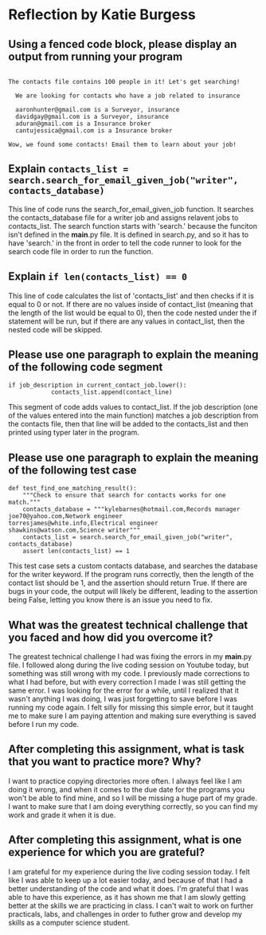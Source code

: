 # Reflection by Katie Burgess

## Using a fenced code block, please display an output from running your program

```

The contacts file contains 100 people in it! Let's get searching!

  We are looking for contacts who have a job related to insurance

  aaronhunter@gmail.com is a Surveyor, insurance
  davidgay@gmail.com is a Surveyor, insurance
  aduran@gmail.com is a Insurance broker
  cantujessica@gmail.com is a Insurance broker

Wow, we found some contacts! Email them to learn about your job!

```

## Explain `contacts_list = search.search_for_email_given_job("writer", contacts_database)`

This line of code runs the search_for_email_given_job function. It searches the contacts_database file for a writer job and assigns relavent jobs to contacts_list. The search function starts with 'search.' because the funciton isn't defined in the __main__.py file. It is defined in search.py, and so it has to have 'search.' in the front in order to tell the code runner to look for the search code file in order to run the function.

## Explain `if len(contacts_list) == 0`

This line of code calculates the list of 'contacts_list' and then checks if it is equal to 0 or not. If there are no values inside of contact_list (meaning that the length of the list would be equal to 0), then the code nested under the if statement will be run, but if there are any values in contact_list, then the nested code will be skipped.

## Please use one paragraph to explain the meaning of the following code segment

```
if job_description in current_contact_job.lower():
            contacts_list.append(contact_line)
```

This segment of code adds values to contact_list. If the job description (one of the values entered into the main function) matches a job description from the contacts file, then that line will be added to the contacts_list and then printed using typer later in the program.

## Please use one paragraph to explain the meaning of the following test case

```
def test_find_one_matching_result():
    """Check to ensure that search for contacts works for one match."""
    contacts_database = """kylebarnes@hotmail.com,Records manager
joe70@yahoo.com,Network engineer
torresjames@white.info,Electrical engineer
shawkins@watson.com,Science writer"""
    contacts_list = search.search_for_email_given_job("writer", contacts_database)
    assert len(contacts_list) == 1
```

This test case sets a custom contacts database, and searches the database for the writer keyword. If the program runs correctly, then the length of the contact list should be 1, and the assertion should return True. If there are bugs in your code, the output will likely be different, leading to the assertion being False, letting you know there is an issue you need to fix.

## What was the greatest technical challenge that you faced and how did you overcome it?

The greatest technical challenge I had was fixing the errors in my __main__.py file. I followed along during the live coding session on Youtube today, but something was still wrong with my code. I previously made corrections to what I had before, but with every correction I made I was still getting the same error. I was looking for the error for a while, until I realized that it wasn't anything I was doing, I was just forgetting to save before I was running my code again. I felt silly for missing this simple error, but it taught me to make sure I am paying attention and making sure everything is saved before I run my code.

## After completing this assignment, what is task that you want to practice more? Why?

I want to practice copying directories more often. I always feel like I am doing it wrong, and when it comes to the due date for the programs you won't be able to find mine, and so I will be missing a huge part of my grade. I want to make sure that I am doing everything correctly, so you can find my work and grade it when it is due.

## After completing this assignment, what is one experience for which you are grateful?

I am grateful for my experience during the live coding session today. I felt like I was able to keep up a lot easier today, and because of that I had a better understanding of the code and what it does. I'm grateful that I was able to have this experience, as it has shown me that I am slowly getting better at the skills we are practicing in class. I can't wait to work on further practicals, labs, and challenges in order to futher grow and develop my skills as a computer science student.
